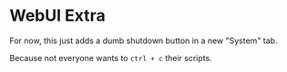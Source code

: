 # WebUI Extra

For now, this just adds a dumb shutdown button in a new "System" tab.

Because not everyone wants to `ctrl + c` their scripts.

